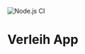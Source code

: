 ![Node.js CI](https://github.com/DrBennemin/verleihapp/workflows/Node.js%20CI/badge.svg)

# Verleih App
